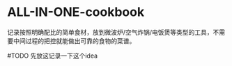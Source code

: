 # ALL-IN-ONE-cookbook
记录按照明确配比的简单食材，放到微波炉/空气炸锅/电饭煲等类型的工具，不需要中间过程的把控就能做出可靠的食物的菜谱。

#TODO
先放这记录一下这个idea

